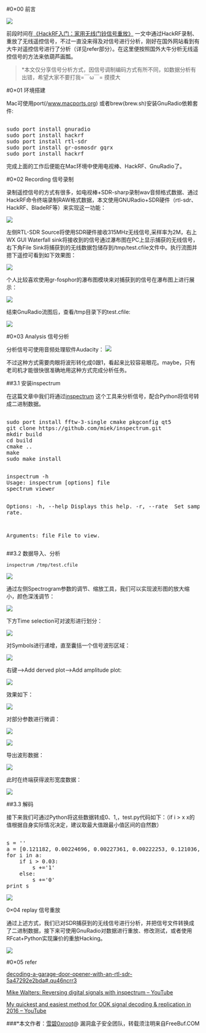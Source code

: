 #0×00 前言

![](http://image.3001.net/images/20160815/14712438691914.jpg!small)

前段时间在[《HackRF入门：家用无线门铃信号重放》](http://www.freebuf.com/news/topnews/83650.html) 一文中通过HackRF录制、重放了无线遥控信号，不过一直没来得及对信号进行分析，刚好在国外网站看到有大牛对遥控信号进行了分析（详见refer部分）。在这里便按照国外大牛分析无线遥控信号的方法来依葫芦画瓢。

>*本文仅分享信号分析方式，因信号调制编码方式有所不同，如数据分析有出错，希望大家不要打我=￣ω￣= 摸摸大

#0×01 环境搭建

Mac可使用port(/www.macports.org) 或者brew(brew.sh)安装GnuRadio依赖套件:
 <pre> 
sudo port install gnuradio 
sudo port install hackrf
sudo port install rtl-sdr
sudo port install gr-osmosdr gqrx
sudo port install hackrf
</pre> 

完成上面的工作后便能在Mac环境中使用电视棒、HackRF、GnuRadio了。    

#0×02 Recording 信号录制

录制遥控信号的方式有很多，如电视棒+SDR-sharp录制wav音频格式数据、通过HackRF命令终端录制RAW格式数据，本文使用GNURadio+SDR硬件（rtl-sdr、HackRF、BladeRF等）来实现这一功能：

![](http://image.3001.net/images/20160812/14709826287531.png)

左侧RTL-SDR Source将使用SDR硬件接收315MHz无线信号,采样率为2M，右上WX GUI Waterfall sink将接收到的信号通过瀑布图在PC上显示捕获的无线信号，右下角File Sink将捕获到的无线数据包储存到/tmp/test.cfile文件中。执行流图并摁下遥控可看到如下效果图：

![](http://image.3001.net/images/20160812/1470982909985.png)

个人比较喜欢使用gr-fosphor的瀑布图模块来对捕获到的信号在瀑布图上进行展示：

![](http://image.3001.net/images/20160812/14709976134247.png) 

结束GnuRadio流图后，查看/tmp目录下的test.cfile:

![](http://image.3001.net/images/20160812/14709829982492.png)  

#0×03 Analysis 信号分析

分析信号可使用音频处理软件Audacity：
![](http://image.3001.net/images/20151121/14481041363948.png)
    

不过这种方式需要肉眼将波形转化成0跟1，看起来比较容易眼花。maybe，只有老司机才能很快很准确地用这种方式完成分析任务。

##3.1 安装inspectrum

在这篇文章中我们将通过[inspectrum](https://github.com/miek/inspectrum)
这个工具来分析信号，配合Python将信号转成二进制数据。
<pre> 
sudo port install fftw-3-single cmake pkgconfig qt5
git clone https://github.com/miek/inspectrum.git
mkdir build
cd build
cmake ..
make
sudo make install
</pre> 


</pre> 
<pre> 
inspectrum -h
Usage: inspectrum [options] file
spectrum viewer

Options:
  -h, --help       Displays this help.
  -r, --rate <Hz>  Set sample rate.

Arguments:
  file             File to view. 
</pre> 

##3.2 数据导入、分析


`inspectrum /tmp/test.cfile 
`

![](http://image.3001.net/images/20160812/14709855392599.png!small)  

通过左侧Spectrogram参数的调节、缩放工具，我们可以实现波形图的放大缩小，颜色深浅调节：

![](http://image.3001.net/images/20160812/14709855687940.png)   

下方Time selection可对波形进行划分：    

![](http://image.3001.net/images/20160812/14709856018893.png)   

对Symbols进行递增，直至囊括一个信号波形区域：

![](http://image.3001.net/images/20160812/14709856208390.png)

右键—>Add derved plot—>Add amplitude plot:    

![](http://image.3001.net/images/20160812/1470985643476.png) 

效果如下：    

![](http://image.3001.net/images/20160812/14709856713054.png)  

对部分参数进行微调：    

![](http://image.3001.net/images/20160812/14709857405198.png)

![](http://image.3001.net/images/20160812/14709857405198.png)

导出波形数据：

![](http://image.3001.net/images/20160812/1470985854699.png)

此时在终端获得波形宽度数据：    

![](http://image.3001.net/images/20160812/14709858864572.png)

##3.3 解码

接下来我们可通过Python将这些数据转成0、1,，test.py代码如下：（if i > x  x的值根据自身实际情况决定，建议取最大值跟最小值区间的自然数）
<pre>

s = ''
a = [0.121182, 0.00224696, 0.00227361, 0.00222253, 0.121036, 0.121293, 0.12126, 0.00220722, 0.121013, 0.00221486, 0.00230146, 0.00230048, 0.120959, 0.120975, 0.12077, 0.00227199, 0.120701, 0.00226761, 0.00234306, 0.00225335, 0.120851, 0.120784, 0.12084, 0.00224014, 0.120892, 0.00221627, 0.00222881, 0.00219768, 0.121157, 0.00224349, 0.00221741, 0.00223827, 0.120798, 0.00237988, 0.00226093, 0.00232855, 0.120649, 0.120813, 0.121032, 0.00222553, 0.120876, 0.00221533, 0.00225347, 0.00228226, 0.120759, 0.120718, 0.12042, 0.00218557, 0.120344, 0.00222487, 0.00224753, 0.00227552, 0.120383, 0.120384, 0.120275, 0.00224362, 0.120611, 0.00219556, 0.00227022, 0.00224123, 0.120514, 0.120328, 0.12068, 0.0022916, 0.120735, 0.12043, 0.120697, 0.00224807, 0.120399, 0.120808, 0.120405, 0.00222214, 0.120512, 0.120833, 0.120495, 0.00226469, 0.120727, 0.120617, 0.120534, 0.00222499, 0.120441, 0.120626, 0.120297, 0.00208249, 0.120539, 0.120365, 0.120612, 0.00214876, 0.120545, 0.120262, 0.120739, 0.00228899, 0.12051, 0.120525, 0.120172, 0.00214644, 0.120678] 
for i in a:
	if i > 0.03:
		s +='1'
	else:
		s +='0'
print s	
</pre> 

![](http://image.3001.net/images/20160812/14709862223011.png)  

 

0×04 replay 信号重放

通过上述方式，我们已对SDR捕获到的无线信号进行分析，并把信号文件转换成了二进制数据，接下来可使用GnuRadio对数据进行重放、修改测试，或者使用RFcat+Python实现廉价的重放Hacking。

![](http://image.3001.net/images/20160812/14709993654189.jpg)        

#0×05 refer

[decoding-a-garage-door-opener-with-an-rtl-sdr-5a47292e2bda#.qu46ncrr3](https://medium.com/@eoindcoolest/decoding-a-garage-door-opener-with-an-rtl-sdr-5a47292e2bda#.qu46ncrr3)

[Mike Walters: Reversing digital signals with inspectrum – YouTube](https://www.youtube.com/watch?v=tGff31uGXQU)

[My quickest and easiest method for OOK signal decoding & replication in 2016 – YouTube](https://www.youtube.com/watch?v=1kFNMbdGb_4)

###*本文作者：[雪碧0xroot](http://www.0xroot.cn)@ 漏洞盒子安全团队，转载须注明来自FreeBuf.COM

